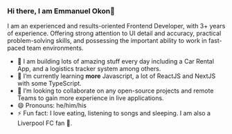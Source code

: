 ### Hi there, I am Emmanuel Okon👋

I am an experienced and results-oriented Frontend Developer, with 3+ years of experience. Offering strong attention to UI detail and accuracy, practical problem-solving skills, and possessing the important ability to work in fast-paced team environments.

- 🔭 I am building lots of amazing stuff every day including a Car Rental App, and a logistics tracker system among others.
- 🌱 I’m currently learning **more** Javascript, a lot of ReactJS and NextJS with some TypeScript.
- 👯 I’m looking to collaborate on any open-source projects and remote Teams to gain more experience in live applications.
- 😄 Pronouns: he/him/his
- ⚡ Fun fact: I love eating, listening to songs and sleeping. I am also a Liverpool FC fan 🔴.

<!--
**EmmanuelOkon/emmanuelokon** is a ✨ _special_ ✨ repository because its `README.md` (this file) appears on your GitHub profile.

Here are some ideas to get you started:

- 🔭 I’m currently working on ...
- 🌱 I’m currently learning ...
- 👯 I’m looking to collaborate on ...
- 🤔 I’m looking for help with ...
- 💬 Ask me about ...
- 📫 How to reach me: ...
- 😄 Pronouns: ...
- ⚡ Fun fact: ...
-->
